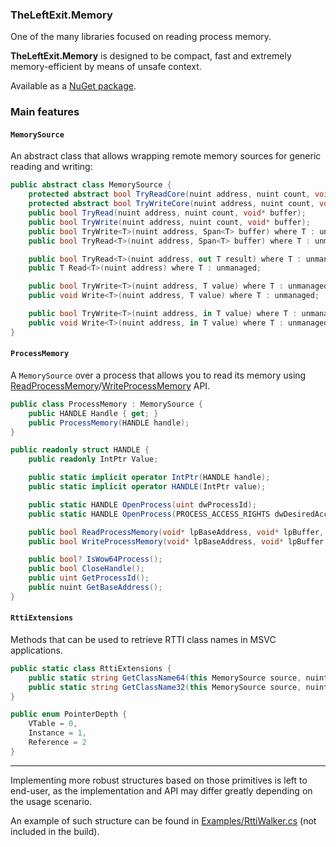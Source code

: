 ﻿### TheLeftExit.Memory
One of the many libraries focused on reading process memory.

**TheLeftExit.Memory** is designed to be compact, fast and extremely memory-efficient by means of unsafe context.

Available as a [NuGet package](https://www.nuget.org/packages/TheLeftExit.Memory/).

### Main features
#### `MemorySource`
An abstract class that allows wrapping remote memory sources for generic reading and writing:
```cs
public abstract class MemorySource {
    protected abstract bool TryReadCore(nuint address, nuint count, void* buffer);
    protected abstract bool TryWriteCore(nuint address, nuint count, void* buffer);
    public bool TryRead(nuint address, nuint count, void* buffer);
    public bool TryWrite(nuint address, nuint count, void* buffer);
    public bool TryWrite<T>(nuint address, Span<T> buffer) where T : unmanaged;
    public bool TryRead<T>(nuint address, Span<T> buffer) where T : unmanaged;

    public bool TryRead<T>(nuint address, out T result) where T : unmanaged;
    public T Read<T>(nuint address) where T : unmanaged;

    public bool TryWrite<T>(nuint address, T value) where T : unmanaged;
    public void Write<T>(nuint address, T value) where T : unmanaged;

    public bool TryWrite<T>(nuint address, in T value) where T : unmanaged;
    public void Write<T>(nuint address, in T value) where T : unmanaged;
}
```

#### `ProcessMemory`
A `MemorySource` over a process that allows you to read its memory using [ReadProcessMemory](https://docs.microsoft.com/en-us/windows/win32/api/memoryapi/nf-memoryapi-readprocessmemory)/[WriteProcessMemory](https://docs.microsoft.com/en-us/windows/win32/api/memoryapi/nf-memoryapi-writeprocessmemory) API.
```cs
public class ProcessMemory : MemorySource {
    public HANDLE Handle { get; }
    public ProcessMemory(HANDLE handle);
}

public readonly struct HANDLE {
    public readonly IntPtr Value;

    public static implicit operator IntPtr(HANDLE handle);
    public static implicit operator HANDLE(IntPtr value);

    public static HANDLE OpenProcess(uint dwProcessId);
    public static HANDLE OpenProcess(PROCESS_ACCESS_RIGHTS dwDesiredAccess, bool bInheritHandle, uint dwProcessId);

    public bool ReadProcessMemory(void* lpBaseAddress, void* lpBuffer, nuint nSize, out nuint lpNumberOfBytesRead);
    public bool WriteProcessMemory(void* lpBaseAddress, void* lpBuffer, nuint nSize, out nuint lpNumberOfBytesWritten);

    public bool? IsWow64Process();
    public bool CloseHandle();
    public uint GetProcessId();
    public nuint GetBaseAddress();
}
```

#### `RttiExtensions`
Methods that can be used to retrieve RTTI class names in MSVC applications.
```cs
public static class RttiExtensions {
    public static string GetClassName64(this MemorySource source, nuint address, PointerDepth depth = PointerDepth.Instance);
    public static string GetClassName32(this MemorySource source, nuint address, PointerDepth depth = PointerDepth.Instance);
}

public enum PointerDepth {
    VTable = 0,
    Instance = 1,
    Reference = 2
}
```

---

Implementing more robust structures based on those primitives is left to end-user, as the implementation and API may differ greatly depending on the usage scenario.

An example of such structure can be found in [Examples/RttiWalker.cs](TheLeftExit.Memory/Examples/RttiWalker) (not included in the build).